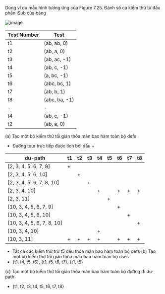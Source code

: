 Dùng ví dụ mẫu hình tương ứng của Figure 7.25. Đánh số ca kiểm thử từ đầu phần iSub của bảng

![image](https://user-images.githubusercontent.com/48431650/95152005-48196c00-07b6-11eb-8798-4c0c61df955f.png)

Test Number|Test
-|-
t1|(ab, ab, 0)
t2|(ab, a, 0)
t3|(ab, ac, -1)
t4|(ab, c, -1)
t5|(a, bc, -1)
t6|(abc, bc, 1)
t7|(ab, b, 1)
t8|(abc, ba, -1)
-|-
t4|(ab, c, -1)
t2|(ab, a, 0)

(a) Tạo một bộ kiểm thử tối giản thỏa mãn bao hàm toàn bộ defs

* Đường tour trực tiếp được tích bởi dấu +

du-path| t1| t2| t3| t4| t5| t6| t7| t8
-|-|-|-|-|-|-|-|-
[2, 3, 4, 5, 6, 7, 9]| +| | | | | | |
[2, 3, 4, 5, 6, 10]| |+| | | | | |
[2, 3, 4, 5, 6, 7, 8, 10]| | |+| | | | |
[2, 3, 4, 10]| | | |+| |+| +| +
[2, 3, 11]| | | | |+| | |
[10, 3, 4, 5, 6, 7, 9]| | | | | | + | | 
[10, 3, 4, 5, 6, 10]| | | | | | | + | 
[10, 3, 4, 5, 6, 7, 8, 10]| | | | | | | | +
[10, 3, 4, 10]| | | |+| | | |
[10, 3, 11]| +| +| +| +| |+| +| +

* Tất cả các kiểm thử trừ t5 đều thỏa mãn bao hàm toàn bộ defs
(b) Tạo một bộ kiểm thử tối giản thỏa mãn bao hàm toàn bộ uses
* {t1, t4, t5, t6}, {t1, t5, t6, t7}, {t1, t5}

(c) Tạo một bộ kiểm thử tối giản thỏa mãn bao hàm toàn bộ đường đi du-path
* {t1, t2, t3, t4, t5, t6, t7, t8}